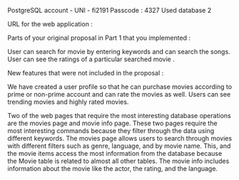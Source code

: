 PostgreSQL account -
UNI - fi2191
Passcode : 4327
Used database 2 

URL for the web application :
 
Parts of your original proposal in Part 1 that you implemented :

User can search for movie by entering keywords and can search the songs. User can see the ratings of a particular searched movie .

New features that were not included in the proposal :

We have created a user profile so that he can purchase movies according to prime or non-prime account and can rate the movies as well. Users can see trending movies and highly rated movies.

Two of the web pages that require the most interesting database operations are the movies page and movie info page. These two pages require the most interesting commands because they filter through the data using different keywords. The movies page allows users to search through movies with different filters such as genre, language, and by movie name. This, and the movie items access the most information from the database because the Movie table is related to almost all other tables. The movie info includes information about the movie like the actor, the rating, and the language.
